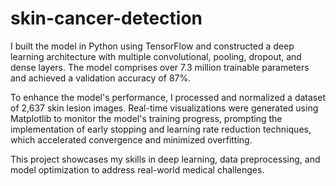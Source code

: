 # skin-cancer-detection

I built the model in Python using TensorFlow and constructed a deep learning architecture with multiple convolutional, pooling, dropout, and dense layers. The model comprises over 7.3 million trainable parameters and achieved a validation accuracy of 87%.

To enhance the model's performance, I processed and normalized a dataset of 2,637 skin lesion images. Real-time visualizations were generated using Matplotlib to monitor the model's training progress, prompting the implementation of early stopping and learning rate reduction techniques, which accelerated convergence and minimized overfitting.

This project showcases my skills in deep learning, data preprocessing, and model optimization to address real-world medical challenges.
